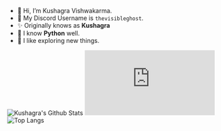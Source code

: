 - 👋 Hi, I’m Kushagra Vishwakarma.
- 💬 My Discord Username is `thevisibleghost`.
- ✨ Originally knows as **Kushagra**
- 🐍 I know **Python** well.
- 🎯 I like exploring new things.

![Kushagra's Github Stats](https://github-readme-stats.vercel.app/api?username=Kushagra-16&show_icons=true&theme=tokyonight&count_private=true)
![testing](https://github.com/Kushagra-16/storage/blob/963c3b7b8c6559633a6ea2c58d02d5d99019d1a7/profile.html)
![Top Langs](https://github-readme-stats.vercel.app/api/top-langs/?username=Kushagra-16&layout=compact&theme=tokyonight)
